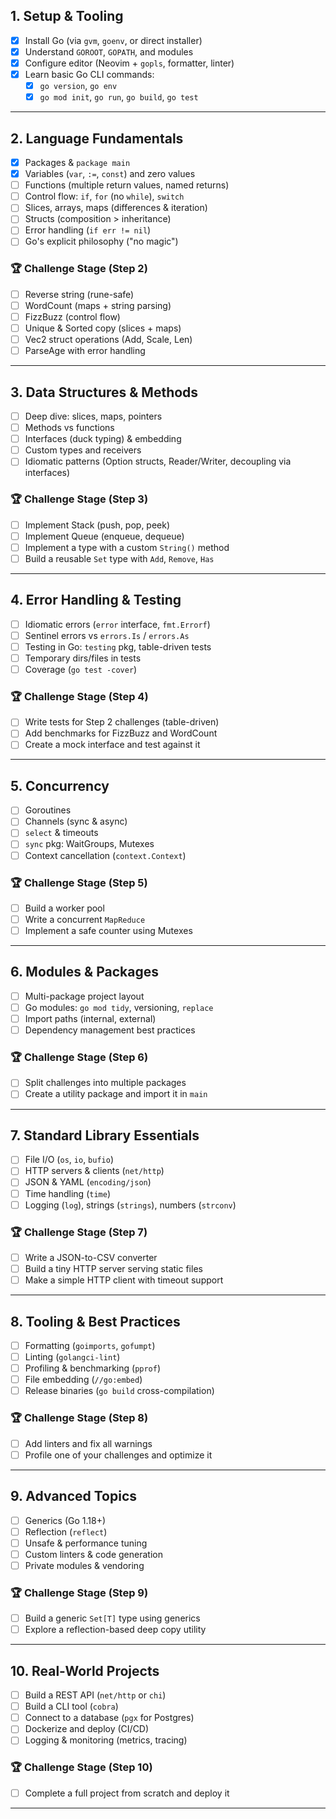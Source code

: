 ## 1. Setup & Tooling

- [x] Install Go (via `gvm`, `goenv`, or direct installer)
- [x] Understand `GOROOT`, `GOPATH`, and modules
- [x] Configure editor (Neovim + `gopls`, formatter, linter)
- [x] Learn basic Go CLI commands:
  - [x] `go version`, `go env`
  - [x] `go mod init`, `go run`, `go build`, `go test`

---

## 2. Language Fundamentals

- [x] Packages & `package main`
- [x] Variables (`var`, `:=`, `const`) and zero values
- [ ] Functions (multiple return values, named returns)
- [ ] Control flow: `if`, `for` (no `while`), `switch`
- [ ] Slices, arrays, maps (differences & iteration)
- [ ] Structs (composition > inheritance)
- [ ] Error handling (`if err != nil`)
- [ ] Go's explicit philosophy ("no magic")

### 🏆 Challenge Stage (Step 2)

- [ ] Reverse string (rune-safe)
- [ ] WordCount (maps + string parsing)
- [ ] FizzBuzz (control flow)
- [ ] Unique & Sorted copy (slices + maps)
- [ ] Vec2 struct operations (Add, Scale, Len)
- [ ] ParseAge with error handling

---

## 3. Data Structures & Methods

- [ ] Deep dive: slices, maps, pointers
- [ ] Methods vs functions
- [ ] Interfaces (duck typing) & embedding
- [ ] Custom types and receivers
- [ ] Idiomatic patterns (Option structs, Reader/Writer, decoupling via interfaces)

### 🏆 Challenge Stage (Step 3)

- [ ] Implement Stack (push, pop, peek)
- [ ] Implement Queue (enqueue, dequeue)
- [ ] Implement a type with a custom `String()` method
- [ ] Build a reusable `Set` type with `Add`, `Remove`, `Has`

---

## 4. Error Handling & Testing

- [ ] Idiomatic errors (`error` interface, `fmt.Errorf`)
- [ ] Sentinel errors vs `errors.Is` / `errors.As`
- [ ] Testing in Go: `testing` pkg, table-driven tests
- [ ] Temporary dirs/files in tests
- [ ] Coverage (`go test -cover`)

### 🏆 Challenge Stage (Step 4)

- [ ] Write tests for Step 2 challenges (table-driven)
- [ ] Add benchmarks for FizzBuzz and WordCount
- [ ] Create a mock interface and test against it

---

## 5. Concurrency

- [ ] Goroutines
- [ ] Channels (sync & async)
- [ ] `select` & timeouts
- [ ] `sync` pkg: WaitGroups, Mutexes
- [ ] Context cancellation (`context.Context`)

### 🏆 Challenge Stage (Step 5)

- [ ] Build a worker pool
- [ ] Write a concurrent `MapReduce`
- [ ] Implement a safe counter using Mutexes

---

## 6. Modules & Packages

- [ ] Multi-package project layout
- [ ] Go modules: `go mod tidy`, versioning, `replace`
- [ ] Import paths (internal, external)
- [ ] Dependency management best practices

### 🏆 Challenge Stage (Step 6)

- [ ] Split challenges into multiple packages
- [ ] Create a utility package and import it in `main`

---

## 7. Standard Library Essentials

- [ ] File I/O (`os`, `io`, `bufio`)
- [ ] HTTP servers & clients (`net/http`)
- [ ] JSON & YAML (`encoding/json`)
- [ ] Time handling (`time`)
- [ ] Logging (`log`), strings (`strings`), numbers (`strconv`)

### 🏆 Challenge Stage (Step 7)

- [ ] Write a JSON-to-CSV converter
- [ ] Build a tiny HTTP server serving static files
- [ ] Make a simple HTTP client with timeout support

---

## 8. Tooling & Best Practices

- [ ] Formatting (`goimports`, `gofumpt`)
- [ ] Linting (`golangci-lint`)
- [ ] Profiling & benchmarking (`pprof`)
- [ ] File embedding (`//go:embed`)
- [ ] Release binaries (`go build` cross-compilation)

### 🏆 Challenge Stage (Step 8)

- [ ] Add linters and fix all warnings
- [ ] Profile one of your challenges and optimize it

---

## 9. Advanced Topics

- [ ] Generics (Go 1.18+)
- [ ] Reflection (`reflect`)
- [ ] Unsafe & performance tuning
- [ ] Custom linters & code generation
- [ ] Private modules & vendoring

### 🏆 Challenge Stage (Step 9)

- [ ] Build a generic `Set[T]` type using generics
- [ ] Explore a reflection-based deep copy utility

---

## 10. Real-World Projects

- [ ] Build a REST API (`net/http` or `chi`)
- [ ] Build a CLI tool (`cobra`)
- [ ] Connect to a database (`pgx` for Postgres)
- [ ] Dockerize and deploy (CI/CD)
- [ ] Logging & monitoring (metrics, tracing)

### 🏆 Challenge Stage (Step 10)

- [ ] Complete a full project from scratch and deploy it

---
